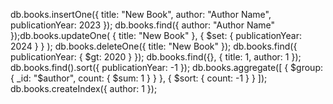 db.books.insertOne({
  title: "New Book",
  author: "Author Name",
  publicationYear: 2023
});
db.books.find({ author: "Author Name" });db.books.updateOne(
  { title: "New Book" },
  { $set: { publicationYear: 2024 } }
);
db.books.deleteOne({ title: "New Book" });
db.books.find({ publicationYear: { $gt: 2020 } });
db.books.find({}, { title: 1, author: 1 });
db.books.find().sort({ publicationYear: -1 });
db.books.aggregate([
  {
    $group: {
      _id: "$author",
      count: { $sum: 1 }
    }
  },
  {
    $sort: { count: -1 }
  }
]);
db.books.createIndex({ author: 1 });
